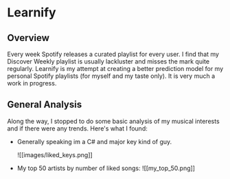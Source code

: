 # Learnify

## Overview
Every week Spotify releases a curated playlist for every user. I find that my Discover Weekly playlist is usually lackluster and misses the mark quite regularly. Learnify is my attempt at creating a better prediction model for my personal Spotify playlists (for myself and my taste only).  It is very much a work in progress.

## General Analysis
Along the way, I stopped to do some basic analysis of my musical interests and if there were any trends. Here's what I found:

- Generally speaking im a C# and major key kind of guy.

	![[images/liked_keys.png]]
	
- My top 50 artists by number of liked songs:
	![[my_top_50.png]]

